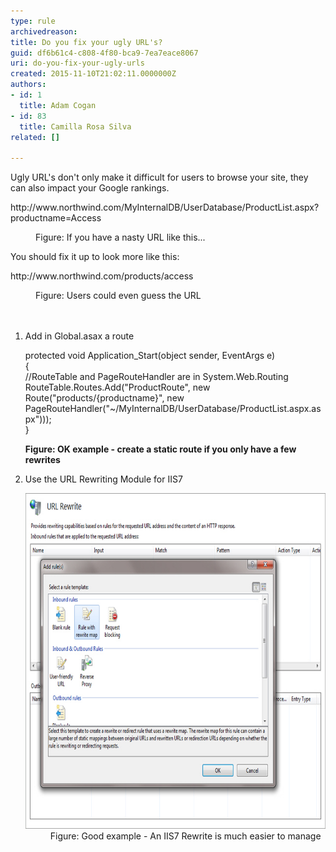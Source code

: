 ```yaml
---
type: rule
archivedreason: 
title: Do you fix your ugly URL's?
guid: df6b61c4-c808-4f80-bca9-7ea7eace8067
uri: do-you-fix-your-ugly-urls
created: 2015-11-10T21:02:11.0000000Z
authors:
- id: 1
  title: Adam Cogan
- id: 83
  title: Camilla Rosa Silva
related: []

---
```



<p>​Ugly URL's don't only make it difficult for users to browse your site, they can also impact your Google rankings.<br></p><p class="ssw15-rteElement-GreyBox">http://www.northwind.com/MyInternalDB/UserDatabase/ProductList.aspx?productname=Access</p><dd class="ssw15-rteElement-FigureBad">Figure: If you have a nasty URL like this...​​</dd><p>You should fix it up to look more like this:</p><p class="ssw15-rteElement-GreyBox">http://www.northwind.com/products/access​</p><div><dd class="ssw15-rteElement-FigureGood">Figure: Users could even guess the URL​​<br></dd></div>
<br><excerpt class='endintro'></excerpt><br>
<ol><li>Add in Global.asax a route<br></li><p class="ssw15-rteElement-CodeArea">protected void Application_Start(object sender, EventArgs e) <br>{ <br>//RouteTable and PageRouteHandler are in System.Web.Routing <br>RouteTable.Routes.Add("ProductRoute", new Route("products/{productname}", new PageRouteHandler("~/MyInternalDB/UserDatabase/ProductList.aspx.aspx"))); <br>}</p><p> 
      <strong>Figure: OK example - create a static route if you only have a few rewrites</strong></p><li>Use the URL Rewriting Module for IIS7 <br>
   <dl class="image"><dt><img src="IIS7Rewrite.jpg" alt="IIS7Rewrite.jpg" style="width:700px;height:537px;" /></dt><dd>Figure: Good example - An IIS7 Rewrite is much easier to manage</dd></dl></li>
</ol>​


